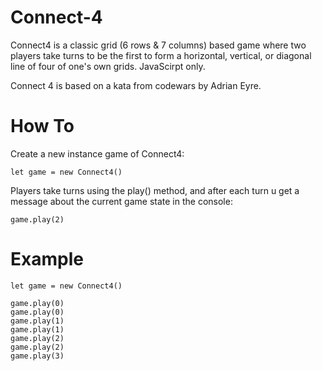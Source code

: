 # Connect-4
Connect4 is a classic grid (6 rows &amp; 7 columns) based game where two players take turns to be the first to form a horizontal, vertical, or diagonal line of four of one's own grids.
JavaScirpt only.

Connect 4 is based on a kata from codewars by Adrian Eyre.


# How To
Create a new instance game of Connect4:
```
let game = new Connect4()
```  
Players take turns using the play() method, and after each turn u get a message about the current game state in the console:
```
game.play(2)
```
# Example
```
let game = new Connect4() 

game.play(0)
game.play(0)
game.play(1)
game.play(1)
game.play(2)
game.play(2)
game.play(3)
```
